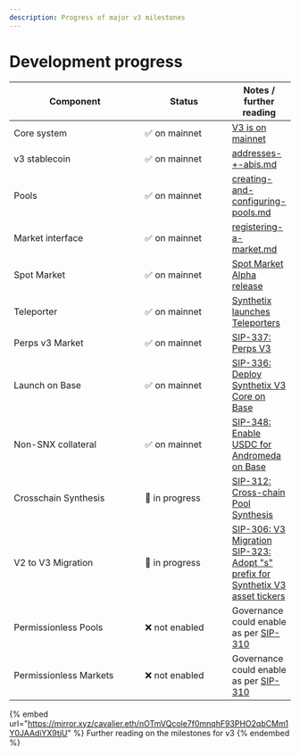 ```yaml
---
description: Progress of major v3 milestones
---
```


# Development progress

<table><thead><tr><th width="234">Component</th><th width="150.33333333333331">Status</th><th>Notes / further reading</th></tr></thead><tbody><tr><td>Core system</td><td>✅ on mainnet</td><td><a href="https://blog.synthetix.io/synthetix-v3-is-on-mainnet/">V3 is on mainnet</a></td></tr><tr><td>v3 stablecoin</td><td>✅ on mainnet</td><td><a data-mention href="for-developers/addresses-+-abis.md">addresses-+-abis.md</a></td></tr><tr><td>Pools</td><td>✅ on mainnet</td><td><a data-mention href="for-liquidity-pool-managers/creating-and-configuring-pools.md">creating-and-configuring-pools.md</a></td></tr><tr><td>Market interface</td><td>✅ on mainnet</td><td><a data-mention href="for-derivatives-market-builders/registering-a-market.md">registering-a-market.md</a></td></tr><tr><td>Spot Market</td><td>✅ on mainnet</td><td><a href="https://blog.synthetix.io/spot-market-v3-alpha-release/">Spot Market Alpha release</a></td></tr><tr><td>Teleporter</td><td>✅ on mainnet</td><td><a href="https://blog.synthetix.io/synthetix-launches-teleporters-with-chainlinks-ccip/">Synthetix launches Teleporters</a></td></tr><tr><td>Perps v3 Market</td><td>✅ on mainnet</td><td><a href="https://sips.synthetix.io/sips/sip-337/">SIP-337: Perps V3</a></td></tr><tr><td>Launch on Base</td><td>✅ on mainnet</td><td><a href="https://sips.synthetix.io/sips/sip-336/">SIP-336: Deploy Synthetix V3 Core on Base</a></td></tr><tr><td>Non-SNX collateral</td><td>✅ on mainnet</td><td><a href="https://github.com/Synthetixio/SIPs/blob/master/content/sips/sip-348.md">SIP-348: Enable USDC for Andromeda on Base </a> </td></tr><tr><td>Crosschain Synthesis</td><td>🚧 in progress</td><td><a href="https://sips.synthetix.io/sips/sip-312/">SIP-312: Cross-chain Pool Synthesis</a></td></tr><tr><td>V2 to V3 Migration</td><td>🚧 in progress</td><td><a href="https://github.com/Synthetixio/SIPs/blob/master/content/sips/sip-306.md">SIP-306: V3 Migration</a><br><a href="https://sips.synthetix.io/sips/sip-323/">SIP-323: Adopt "s" prefix for Synthetix V3 asset tickers</a></td></tr><tr><td>Permissionless Pools</td><td>❌ not enabled</td><td>Governance could enable as per <a href="https://sips.synthetix.io/sips/sip-310/">SIP-310</a></td></tr><tr><td>Permissionless Markets</td><td>❌ not enabled</td><td>Governance could enable as per <a href="https://sips.synthetix.io/sips/sip-310/">SIP-310</a></td></tr></tbody></table>

{% embed url="https://mirror.xyz/cavalier.eth/nOTmVQcole7f0mnqhF93PHO2qbCMm1Y0JAAdiYX9tjU" %}
Further reading on the milestones for v3
{% endembed %}
